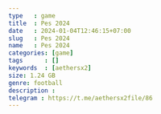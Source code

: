 ```yaml
---
type   : game
title  : Pes 2024
date   : 2024-01-04T12:46:15+07:00
slug   : Pes 2024
name   : Pes 2024
categories: [game]
tags      : []
keywords  : [aethersx2]
size: 1.24 GB
genre: football
description : 
telegram : https://t.me/aethersx2file/86
---
```


